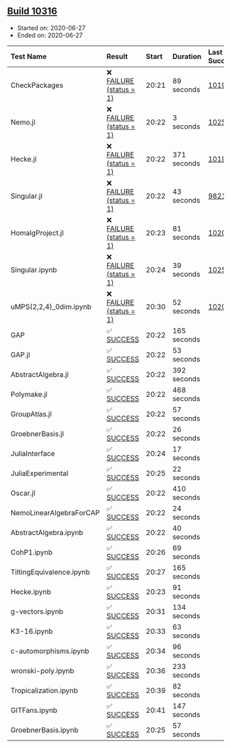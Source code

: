 ## [Build 10316](https://oscarci.mathematik.uni-kl.de/job/oscar/10316/)

* Started on: 2020-06-27
* Ended on: 2020-06-27

| Test Name    | Result | Start | Duration | Last Success | First Failure |
|:-------------|:-------|:------|:---------|:-------------|:--------------|
| CheckPackages | ❌ [FAILURE (status = 1)](https://oscarci.mathematik.uni-kl.de/job/oscar/10316/artifact/logs/build-10316/CheckPackages.log) | 20:21 | 89 seconds | [10197](https://oscarci.mathematik.uni-kl.de/job/oscar/10197/) | [10198](https://oscarci.mathematik.uni-kl.de/job/oscar/10198/) |
| Nemo.jl | ❌ [FAILURE (status = 1)](https://oscarci.mathematik.uni-kl.de/job/oscar/10316/artifact/logs/build-10316/Nemo.jl.log) | 20:22 | 3 seconds | [10252](https://oscarci.mathematik.uni-kl.de/job/oscar/10252/) | [10253](https://oscarci.mathematik.uni-kl.de/job/oscar/10253/) |
| Hecke.jl | ❌ [FAILURE (status = 1)](https://oscarci.mathematik.uni-kl.de/job/oscar/10316/artifact/logs/build-10316/Hecke.jl.log) | 20:22 | 371 seconds | [10197](https://oscarci.mathematik.uni-kl.de/job/oscar/10197/) | [10198](https://oscarci.mathematik.uni-kl.de/job/oscar/10198/) |
| Singular.jl | ❌ [FAILURE (status = 1)](https://oscarci.mathematik.uni-kl.de/job/oscar/10316/artifact/logs/build-10316/Singular.jl.log) | 20:22 | 43 seconds | [9821](https://oscarci.mathematik.uni-kl.de/job/oscar/9821/) | [9822](https://oscarci.mathematik.uni-kl.de/job/oscar/9822/) |
| HomalgProject.jl | ❌ [FAILURE (status = 1)](https://oscarci.mathematik.uni-kl.de/job/oscar/10316/artifact/logs/build-10316/HomalgProject.jl.log) | 20:23 | 81 seconds | [10209](https://oscarci.mathematik.uni-kl.de/job/oscar/10209/) | [10210](https://oscarci.mathematik.uni-kl.de/job/oscar/10210/) |
| Singular.ipynb | ❌ [FAILURE (status = 1)](https://oscarci.mathematik.uni-kl.de/job/oscar/10316/artifact/logs/build-10316/Singular.ipynb.log) | 20:24 | 39 seconds | [10252](https://oscarci.mathematik.uni-kl.de/job/oscar/10252/) | [10253](https://oscarci.mathematik.uni-kl.de/job/oscar/10253/) |
| uMPS(2,2,4)_0dim.ipynb | ❌ [FAILURE (status = 1)](https://oscarci.mathematik.uni-kl.de/job/oscar/10316/artifact/logs/build-10316/uMPS-2-2-4-_0dim.ipynb.log) | 20:30 | 52 seconds | [10209](https://oscarci.mathematik.uni-kl.de/job/oscar/10209/) | [10210](https://oscarci.mathematik.uni-kl.de/job/oscar/10210/) |
| GAP | ✅ [SUCCESS](https://oscarci.mathematik.uni-kl.de/job/oscar/10316/artifact/logs/build-10316/GAP.log) | 20:22 | 165 seconds |  |  |
| GAP.jl | ✅ [SUCCESS](https://oscarci.mathematik.uni-kl.de/job/oscar/10316/artifact/logs/build-10316/GAP.jl.log) | 20:22 | 53 seconds |  |  |
| AbstractAlgebra.jl | ✅ [SUCCESS](https://oscarci.mathematik.uni-kl.de/job/oscar/10316/artifact/logs/build-10316/AbstractAlgebra.jl.log) | 20:22 | 392 seconds |  |  |
| Polymake.jl | ✅ [SUCCESS](https://oscarci.mathematik.uni-kl.de/job/oscar/10316/artifact/logs/build-10316/Polymake.jl.log) | 20:22 | 468 seconds |  |  |
| GroupAtlas.jl | ✅ [SUCCESS](https://oscarci.mathematik.uni-kl.de/job/oscar/10316/artifact/logs/build-10316/GroupAtlas.jl.log) | 20:22 | 57 seconds |  |  |
| GroebnerBasis.jl | ✅ [SUCCESS](https://oscarci.mathematik.uni-kl.de/job/oscar/10316/artifact/logs/build-10316/GroebnerBasis.jl.log) | 20:22 | 26 seconds |  |  |
| JuliaInterface | ✅ [SUCCESS](https://oscarci.mathematik.uni-kl.de/job/oscar/10316/artifact/logs/build-10316/JuliaInterface.log) | 20:24 | 17 seconds |  |  |
| JuliaExperimental | ✅ [SUCCESS](https://oscarci.mathematik.uni-kl.de/job/oscar/10316/artifact/logs/build-10316/JuliaExperimental.log) | 20:25 | 22 seconds |  |  |
| Oscar.jl | ✅ [SUCCESS](https://oscarci.mathematik.uni-kl.de/job/oscar/10316/artifact/logs/build-10316/Oscar.jl.log) | 20:22 | 410 seconds |  |  |
| NemoLinearAlgebraForCAP | ✅ [SUCCESS](https://oscarci.mathematik.uni-kl.de/job/oscar/10316/artifact/logs/build-10316/NemoLinearAlgebraForCAP.log) | 20:22 | 24 seconds |  |  |
| AbstractAlgebra.ipynb | ✅ [SUCCESS](https://oscarci.mathematik.uni-kl.de/job/oscar/10316/artifact/logs/build-10316/AbstractAlgebra.ipynb.log) | 20:22 | 40 seconds |  |  |
| CohP1.ipynb | ✅ [SUCCESS](https://oscarci.mathematik.uni-kl.de/job/oscar/10316/artifact/logs/build-10316/CohP1.ipynb.log) | 20:26 | 69 seconds |  |  |
| TiltingEquivalence.ipynb | ✅ [SUCCESS](https://oscarci.mathematik.uni-kl.de/job/oscar/10316/artifact/logs/build-10316/TiltingEquivalence.ipynb.log) | 20:27 | 165 seconds |  |  |
| Hecke.ipynb | ✅ [SUCCESS](https://oscarci.mathematik.uni-kl.de/job/oscar/10316/artifact/logs/build-10316/Hecke.ipynb.log) | 20:23 | 91 seconds |  |  |
| g-vectors.ipynb | ✅ [SUCCESS](https://oscarci.mathematik.uni-kl.de/job/oscar/10316/artifact/logs/build-10316/g-vectors.ipynb.log) | 20:31 | 134 seconds |  |  |
| K3-16.ipynb | ✅ [SUCCESS](https://oscarci.mathematik.uni-kl.de/job/oscar/10316/artifact/logs/build-10316/K3-16.ipynb.log) | 20:33 | 63 seconds |  |  |
| c-automorphisms.ipynb | ✅ [SUCCESS](https://oscarci.mathematik.uni-kl.de/job/oscar/10316/artifact/logs/build-10316/c-automorphisms.ipynb.log) | 20:34 | 96 seconds |  |  |
| wronski-poly.ipynb | ✅ [SUCCESS](https://oscarci.mathematik.uni-kl.de/job/oscar/10316/artifact/logs/build-10316/wronski-poly.ipynb.log) | 20:36 | 233 seconds |  |  |
| Tropicalization.ipynb | ✅ [SUCCESS](https://oscarci.mathematik.uni-kl.de/job/oscar/10316/artifact/logs/build-10316/Tropicalization.ipynb.log) | 20:39 | 82 seconds |  |  |
| GITFans.ipynb | ✅ [SUCCESS](https://oscarci.mathematik.uni-kl.de/job/oscar/10316/artifact/logs/build-10316/GITFans.ipynb.log) | 20:41 | 147 seconds |  |  |
| GroebnerBasis.ipynb | ✅ [SUCCESS](https://oscarci.mathematik.uni-kl.de/job/oscar/10316/artifact/logs/build-10316/GroebnerBasis.ipynb.log) | 20:25 | 57 seconds |  |  |
